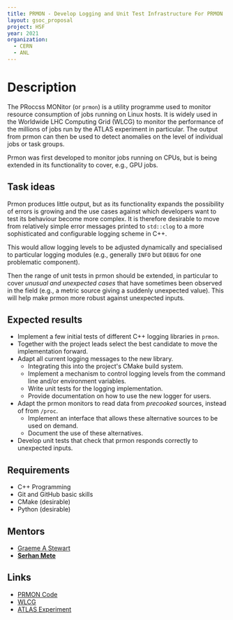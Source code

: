 ```yaml
---
title: PRMON - Develop Logging and Unit Test Infrastructure For PRMON
layout: gsoc_proposal
project: HSF
year: 2021
organization:
  - CERN
  - ANL
---
```


# Description

The PRoccss MONitor (or `prmon`) is a utility programme used to monitor resource
consumption of jobs running on Linux hosts. It is widely used in the Worldwide
LHC Computing Grid (WLCG) to monitor the performance of the millions of jobs run
by the ATLAS experiment in particular. The output from prmon can then be used to
detect anomalies on the level of individual jobs or task groups.

Prmon was first developed to monitor jobs running on CPUs, but is being extended
in its functionality to cover, e.g., GPU jobs.

## Task ideas

Prmon produces little output, but as its functionality expands the possibility
of errors is growing and the use cases against which developers want to test its
behaviour become more complex. It is therefore desirable to move from relatively
simple error messages printed to `std::clog` to a more sophisticated and
configurable logging scheme in C++.

This would allow logging levels to be adjusted dynamically and specialised to
particular logging modules (e.g., generally `INFO` but `DEBUG` for one
problematic component).

Then the range of unit tests in prmon should be extended, in particular to cover
_unusual and unexpected cases_ that have sometimes been observed in the field
(e.g., a metric source giving a suddenly unexpected value). This will help make
prmon more robust against unexpected inputs.

## Expected results

- Implement a few initial tests of different C++ logging libraries in `prmon`.
- Together with the project leads select the best candidate to move the
  implementation forward.
- Adapt all current logging messages to the new library.
  - Integrating this into the project's CMake build system.
  - Implement a mechanism to control logging levels from the command line and/or
    environment variables.
  - Write unit tests for the logging implementation.
  - Provide documentation on how to use the new logger for users.
- Adapt the prmon monitors to read data from _precooked_ sources, instead of
  from `/proc`.
  - Implement an interface that allows these alternative sources to be used on
    demand.
  - Document the use of these alternatives.
- Develop unit tests that check that prmon responds correctly to unexpected
  inputs.

## Requirements

- C++ Programming
- Git and GitHub basic skills
- CMake (desirable)
- Python (desirable)

## Mentors

- [Graeme A Stewart](mailto:graeme.andrew.stewart@cern.ch)
- [**Serhan Mete**](mailto:alaettin.serhan.mete@cern.ch)

## Links

- [PRMON Code](https://github.com/HSF/prmon)
- [WLCG](https://wlcg.web.cern.ch/)
- [ATLAS Experiment](https://atlas.cern/)
